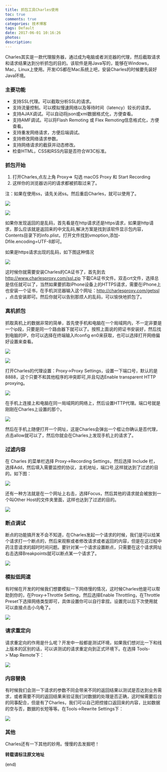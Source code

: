 ```yaml
---
title: 抓包工具Charles使用
toc: true
comments: true
categories: 技术博客
tags: Default
date: 2017-06-01 10:16:26
photos:
description:
---
```


Charles其实是一款代理服务器，通过成为电脑或者浏览器的代理，然后截取请求和请求结果达到分析抓包的目的。该软件是用Java写的，能够在Windows，Mac，Linux上使用。开发iOS都在Mac系统上吧，安装Charles的时候要先装好Java环境。
<!--more-->

### 主要功能

* 支持SSL代理。可以截取分析SSL的请求。
* 支持流量控制。可以模拟慢速网络以及等待时间（latency）较长的请求。
* 支持AJAX调试。可以自动将json或xml数据格式化，方便查看。
* 支持AMF调试。可以将Flash Remoting 或 Flex Remoting信息格式化，方便查看。
* 支持重发网络请求，方便后端调试。
* 支持修改网络请求参数。
* 支持网络请求的截获并动态修改。
* 检查HTML，CSS和RSS内容是否符合W3C标准。

### 抓包开始

1. 打开Charles,点左上角 Proxy=> 勾选 macOS Proxy 和 Start Recording
2. 这样你的浏览器访问的请求都被抓取过来了。

注：如果在使用ss，请先关闭ss。然后重启Charles，就可以使用了。

![](https://ws2.sinaimg.cn/large/006tKfTcgy1fg5hy626noj31960m8jve.jpg)

![](https://ws4.sinaimg.cn/large/006tKfTcgy1fg5i5eg23vj31kw11bn1z.jpg)

如果你发现返回的是乱码，首先看是在http请求还是https请求，如果是http请求，那么应该就是返回来的中文乱码,解决方案是找到该软件显示包内容，Contents目录下的info.plist，打开文件找到vmoption,添加-Dfile.encoding=UTF-8即可。

如果是https请求出现的乱码，如下图这种情况

![](https://ws3.sinaimg.cn/large/006tKfTcgy1fg5ifs1f26j31kw0y1dm2.jpg)

这时候你就需要安装Charles的CA证书了，首先到去 http://www.charlesproxy.com/ssl.zip 下载CA证书文件。双击crt文件，选择总是信任就可以了，当然如果要抓取iPhone设备上的HTTPS请求，需要在iPhone上也安装一个证书，在手机浏览器输入这个网址：http://charlesproxy.com/getssl ，点击安装即可。然后你就可以告别那烦人的乱码，可以愉快地抓包了。

### 真机抓包

抓取真机上的数据非常的简单，首先使手机和电脑在一个局域网内，不一定非要是一个ip段，只要是同一个路由器下就可以了。按照上面说的把证书安装好，然后找到电脑的IP，你可以选择在终端输入ifconfig en0来获取，也可以选择打开网络偏好设置来查看。

![](https://ws4.sinaimg.cn/large/006tKfTcgy1fg5ihwgwb9j31120l2jth.jpg)

![](https://ws4.sinaimg.cn/large/006tKfTcgy1fg5ikfcwvcj31220kgt9r.jpg)

打开Charles的代理设置：Proxy->Proxy Settings，设置一下端口号，默认的是8888，这个只要不和其他程序的冲突即可,并且勾选Enable transparent HTTP proxying。

![](https://ws4.sinaimg.cn/large/006tKfTcgy1fg5iql4ahuj30zm0bijrz.jpg)

在手机上连接上和电脑在同一局域网的网络上，然后设置HTTP代理。端口号就是刚刚在Charles上设置的那个。

![](https://ws1.sinaimg.cn/large/006tKfTcgy1fg5j8868qlj318h0w2gsg.jpg)

然后在手机上随便打开一个网址，这是Charles会弹出一个框让你确认是否代理，点击allow就可以了，然后你就会在Charles上发现手机上的请求了。

### 过滤内容

在 Charles 的菜单栏选择 Proxy->Recording Settings，然后选择 Include 栏，选择Add，然后填入需要监控的协议，主机地址，端口号,这样就达到了过滤的目的。如下图：

![](https://ws2.sinaimg.cn/large/006tKfTcgy1fg5jcnvwfdj30ze0nk3zb.jpg)

还有一种方法就是在一个网址上右击，选择Focus，然后其他的请求就会被放到一个叫Other Host的文件夹里面，这样也达到了过滤的目的。

![](https://ws4.sinaimg.cn/large/006tKfTcgy1fg5jdneybcj31kw0xu791.jpg)

### 断点调试

断点的功能搞开发不会不知道，在Charles发起一个请求的时候，我们是可以给某个请求打一个断点的，然后来观察或者修改请求或者返回的内容，但是在这过程中药注意请求的超时时间问题。要针对某一个请求设置断点，只需要在这个请求网址右击选择Breakpoints就可以断点某一个请求了。

![](https://ws2.sinaimg.cn/large/006tKfTcgy1fg5jg97hqmj31kw0y8wj5.jpg)

### 模拟低网速

有时候在开发的时候我们想要模拟一下网络慢的情况，这时候Charles他是可以帮助到你的，在Proxy->Throttle Setting，然后选择Enable Throttling，在Throttle Preset下选择网络类型即可，具体设置你可以自行拿捏。设置完以后下次使用就可以直接点击小乌龟了。

![](https://ws3.sinaimg.cn/large/006tKfTcgy1fg5jidrhskj31kw0yraef.jpg)

### 请求重定向

请求重定向的作用是什么呢？开发中一般都是测试环境，如果我们想对比一下和线上版本的区别的话，可以讲测试的请求重定向到正式环境下。在选择 Tools->`Map Remote下：

![](https://ws1.sinaimg.cn/large/006tKfTcgy1fg5jmtw4r6j31ks0vkq58.jpg)

### 内容替换

有时候我们会测一下请求的参数不同会带来不同的返回结果以测试是否达到业务需求，或者需要不同的返回结果来验证我们对数据的处理是否正确，这时候需要后台的同事配合，但是有了Charles，我们可以自己把控接口返回来的内容，比如数据的空与否，数据的长短等等。在Tools->Rewrite Settings下：

![](https://ws3.sinaimg.cn/large/006tKfTcgy1fg5jrllbc3j31kw0sjmz6.jpg)


### 其他

Charles还有一下其他的妙用。慢慢的去发掘吧！



**转载请标注原文地址**

(end)
